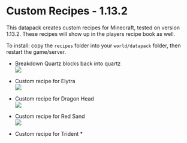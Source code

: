 # Custom Recipes - 1.13.2
This datapack creates custom recipes for Minecraft, tested on version 1.13.2. These recipes will show up in the players recipe book as well.

To install: copy the `recipes` folder into your `world/datapack` folder, then restart the game/server.

* Breakdown Quartz blocks back into quartz   
![](https://i.imgur.com/JIrzvI9.png)

* Custom recipe for Elytra  
![](https://i.imgur.com/kkRRqgZ.png)

* Custom recipe for Dragon Head  
![](https://i.imgur.com/txqcQm8.png)

* Custom recipe for Red Sand  
![](https://i.imgur.com/c5TmiyA.png)

* Custom recipe for Trident
*[](https://i.imgur.com/3inqdWT.png)